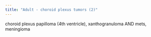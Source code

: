 ```yaml
---
title: "Adult - choroid plexus tumors (2)"
---
```

choroid plexus papilloma (4th ventricle), xanthogranuloma AND mets, meningioma

